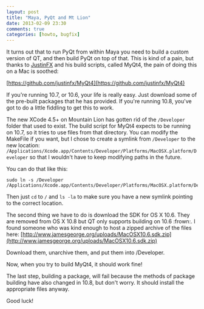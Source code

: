 ```yaml
---
layout: post
title: "Maya, PyQt and Mt Lion"
date: 2013-02-09 23:30
comments: true
categories: [howto, bugfix]
---
```


It turns out that to run PyQt from within Maya you need to build a custom version of QT, and then build PyQt on top of that. This is kind of a pain, but thanks to [JustinFX](http://www.justinfx.com/) and his build scripts, called MyQt4, the pain of doing this on a Mac is soothed:

[https://github.com/justinfx/MyQt4](https://github.com/justinfx/MyQt4)

If you're running 10.7, or 10.6, your life is really easy. Just download some of the pre-built packages that he has provided. If you're running 10.8, you've got to do a little fiddling to get this to work.

The new XCode 4.5+ on Mountain Lion has gotten rid of the `/Developer` folder that used to exist. The build script for MyQt4 expects to be running on 10.7, so it tries to use files from that directory. You can modify the MakeFile if you want, but I chose to create a symlink from `/Developer` to the new location: `/Applications/Xcode.app/Contents/Developer/Platforms/MacOSX.platform/Developer` so that I wouldn't have to keep modifying paths in the future.

You can do that like this:

```
sudo ln -s /Developer /Applications/Xcode.app/Contents/Developer/Platforms/MacOSX.platform/Developer
```

Then just `cd` to `/` and `ls -la` to make sure you have a new symlink pointing to the correct location.

The second thing we have to do is download the SDK for OS X 10.6. They are removed from OS X 10.8 but QT only supports building on 10.6 :frown:. I found someone who was kind enough to host a zipped archive of the files here: [http://www.jamesgeorge.org/uploads/MacOSX10.6.sdk.zip](http://www.jamesgeorge.org/uploads/MacOSX10.6.sdk.zip)

Download them, unarchive them, and put them into /Developer.

Now, when you try to build MyQt4, it should work fine!

The last step, building a package, will fail because the methods of package building have also changed in 10.8, but don't worry. It should install the appropriate files anyway.

Good luck!
